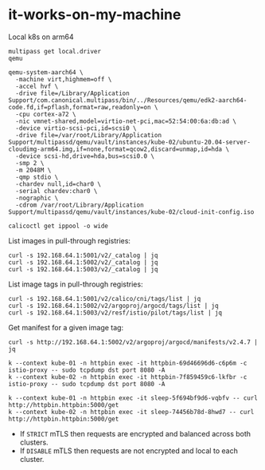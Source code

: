 # it-works-on-my-machine
Local k8s on arm64

```
multipass get local.driver
qemu
```

```
qemu-system-aarch64 \
  -machine virt,highmem=off \
  -accel hvf \
  -drive file=/Library/Application Support/com.canonical.multipass/bin/../Resources/qemu/edk2-aarch64-code.fd,if=pflash,format=raw,readonly=on \
  -cpu cortex-a72 \
  -nic vmnet-shared,model=virtio-net-pci,mac=52:54:00:6a:db:ad \
  -device virtio-scsi-pci,id=scsi0 \
  -drive file=/var/root/Library/Application Support/multipassd/qemu/vault/instances/kube-02/ubuntu-20.04-server-cloudimg-arm64.img,if=none,format=qcow2,discard=unmap,id=hda \
  -device scsi-hd,drive=hda,bus=scsi0.0 \
  -smp 2 \
  -m 2048M \
  -qmp stdio \
  -chardev null,id=char0 \
  -serial chardev:char0 \
  -nographic \
  -cdrom /var/root/Library/Application Support/multipassd/qemu/vault/instances/kube-02/cloud-init-config.iso
```

```
calicoctl get ippool -o wide
```

List images in pull-through registries:
```
curl -s 192.168.64.1:5001/v2/_catalog | jq
curl -s 192.168.64.1:5002/v2/_catalog | jq
curl -s 192.168.64.1:5003/v2/_catalog | jq
```

List image tags in pull-through registries:
```
curl -s 192.168.64.1:5001/v2/calico/cni/tags/list | jq
curl -s 192.168.64.1:5002/v2/argoproj/argocd/tags/list | jq
curl -s 192.168.64.1:5003/v2/resf/istio/pilot/tags/list | jq
```

Get manifest for a given image tag:
```
curl -s http://192.168.64.1:5002/v2/argoproj/argocd/manifests/v2.4.7 | jq
```

```
k --context kube-01 -n httpbin exec -it httpbin-69d46696d6-c6p6m -c istio-proxy -- sudo tcpdump dst port 8080 -A
k --context kube-02 -n httpbin exec -it httpbin-7f859459c6-lkfbr -c istio-proxy -- sudo tcpdump dst port 8080 -A
```

```
k --context kube-01 -n httpbin exec -it sleep-5f694bf9d6-vqbfv -- curl http://httpbin.httpbin:5000/get
k --context kube-02 -n httpbin exec -it sleep-74456b78d-8hwd7 -- curl http://httpbin.httpbin:5000/get
```

- If `STRICT` mTLS then requests are encrypted and balanced across both clusters.
- If `DISABLE` mTLS then requests are not encrypted and local to each cluster.

